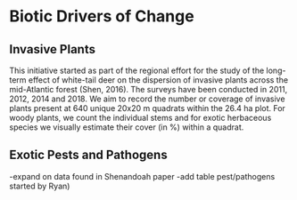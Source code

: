 # Biotic Drivers of Change

## Invasive Plants

This initiative started as part of the regional effort for the study of the long-term effect of white-tail deer on the dispersion of invasive plants across the mid-Atlantic forest (Shen, 2016). 
The surveys have been conducted in 2011, 2012, 2014 and 2018. We aim to record the number or coverage of invasive plants present at 640 unique 20x20 m quadrats within the 26.4 ha plot. For woody plants, we count the individual stems and for exotic herbaceous species we visually estimate their cover (in %) within a quadrat.

## Exotic Pests and Pathogens
-expand on data found in Shenandoah paper
-add table pest/pathogens started by Ryan)
